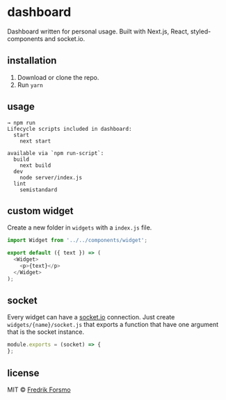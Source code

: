 # dashboard

Dashboard written for personal usage. Built with Next.js, React, styled-components and socket.io.

## installation

1. Download or clone the repo.
2. Run `yarn`

## usage

```
→ npm run
Lifecycle scripts included in dashboard:
  start
    next start

available via `npm run-script`:
  build
    next build
  dev
    node server/index.js
  lint
    semistandard
```

## custom widget

Create a new folder in `widgets` with a `index.js` file. 

```js
import Widget from '../../components/widget';

export default ({ text }) => (
  <Widget>
    <p>{text}</p>
  </Widget>
);
```

## socket

Every widget can have a [socket.io](https://socket.io/) connection. Just create `widgets/{name}/socket.js` that exports a function that have one argument that is the socket instance.

```js
module.exports = (socket) => {
};
```

## license

MIT © [Fredrik Forsmo](https://github.com/frozzare)
